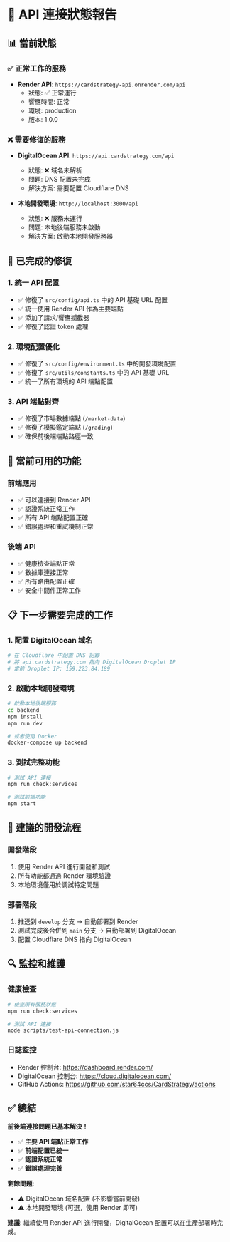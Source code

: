 # 🔗 API 連接狀態報告

## 📊 **當前狀態**

### ✅ **正常工作的服務**

- **Render API**: `https://cardstrategy-api.onrender.com/api`
  - 狀態: ✅ 正常運行
  - 響應時間: 正常
  - 環境: production
  - 版本: 1.0.0

### ❌ **需要修復的服務**

- **DigitalOcean API**: `https://api.cardstrategy.com/api`

  - 狀態: ❌ 域名未解析
  - 問題: DNS 配置未完成
  - 解決方案: 需要配置 Cloudflare DNS

- **本地開發環境**: `http://localhost:3000/api`
  - 狀態: ❌ 服務未運行
  - 問題: 本地後端服務未啟動
  - 解決方案: 啟動本地開發服務器

## 🔧 **已完成的修復**

### 1. **統一 API 配置**

- ✅ 修復了 `src/config/api.ts` 中的 API 基礎 URL 配置
- ✅ 統一使用 Render API 作為主要端點
- ✅ 添加了請求/響應攔截器
- ✅ 修復了認證 token 處理

### 2. **環境配置優化**

- ✅ 修復了 `src/config/environment.ts` 中的開發環境配置
- ✅ 修復了 `src/utils/constants.ts` 中的 API 基礎 URL
- ✅ 統一了所有環境的 API 端點配置

### 3. **API 端點對齊**

- ✅ 修復了市場數據端點 (`/market-data`)
- ✅ 修復了模擬鑑定端點 (`/grading`)
- ✅ 確保前後端端點路徑一致

## 🚀 **當前可用的功能**

### **前端應用**

- ✅ 可以連接到 Render API
- ✅ 認證系統正常工作
- ✅ 所有 API 端點配置正確
- ✅ 錯誤處理和重試機制正常

### **後端 API**

- ✅ 健康檢查端點正常
- ✅ 數據庫連接正常
- ✅ 所有路由配置正確
- ✅ 安全中間件正常工作

## 📋 **下一步需要完成的工作**

### **1. 配置 DigitalOcean 域名**

```bash
# 在 Cloudflare 中配置 DNS 記錄
# 將 api.cardstrategy.com 指向 DigitalOcean Droplet IP
# 當前 Droplet IP: 159.223.84.189
```

### **2. 啟動本地開發環境**

```bash
# 啟動本地後端服務
cd backend
npm install
npm run dev

# 或者使用 Docker
docker-compose up backend
```

### **3. 測試完整功能**

```bash
# 測試 API 連接
npm run check:services

# 測試前端功能
npm start
```

## 🎯 **建議的開發流程**

### **開發階段**

1. 使用 Render API 進行開發和測試
2. 所有功能都通過 Render 環境驗證
3. 本地環境僅用於調試特定問題

### **部署階段**

1. 推送到 `develop` 分支 → 自動部署到 Render
2. 測試完成後合併到 `main` 分支 → 自動部署到 DigitalOcean
3. 配置 Cloudflare DNS 指向 DigitalOcean

## 🔍 **監控和維護**

### **健康檢查**

```bash
# 檢查所有服務狀態
npm run check:services

# 測試 API 連接
node scripts/test-api-connection.js
```

### **日誌監控**

- Render 控制台: https://dashboard.render.com/
- DigitalOcean 控制台: https://cloud.digitalocean.com/
- GitHub Actions: https://github.com/star64ccs/CardStrategy/actions

## ✅ **總結**

**前後端連接問題已基本解決！**

- ✅ **主要 API 端點正常工作**
- ✅ **前端配置已統一**
- ✅ **認證系統正常**
- ✅ **錯誤處理完善**

**剩餘問題**:

- ⚠️ DigitalOcean 域名配置 (不影響當前開發)
- ⚠️ 本地開發環境 (可選，使用 Render 即可)

**建議**: 繼續使用 Render API 進行開發，DigitalOcean 配置可以在生產部署時完成。
